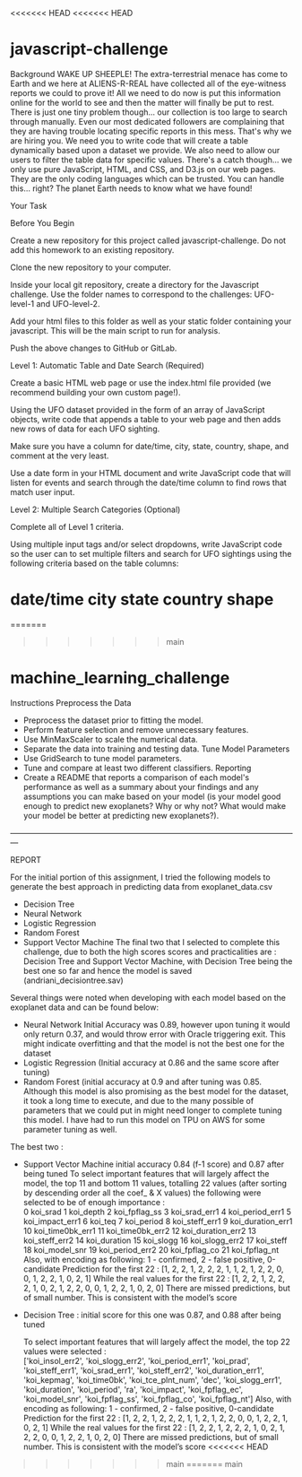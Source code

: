 <<<<<<< HEAD
<<<<<<< HEAD
# javascript-challenge

Background
WAKE UP SHEEPLE! The extra-terrestrial menace has come to Earth and we here at ALIENS-R-REAL have collected all of the eye-witness reports we could to prove it! All we need to do now is put this information online for the world to see and then the matter will finally be put to rest.
There is just one tiny problem though... our collection is too large to search through manually. Even our most dedicated followers are complaining that they are having trouble locating specific reports in this mess.
That's why we are hiring you. We need you to write code that will create a table dynamically based upon a dataset we provide. We also need to allow our users to filter the table data for specific values. There's a catch though... we only use pure JavaScript, HTML, and CSS, and D3.js on our web pages. They are the only coding languages which can be trusted.
You can handle this... right? The planet Earth needs to know what we have found!

Your Task

Before You Begin


Create a new repository for this project called javascript-challenge. Do not add this homework to an existing repository.


Clone the new repository to your computer.


Inside your local git repository, create a directory for the Javascript challenge. Use the folder names to correspond to the challenges: UFO-level-1 and UFO-level-2.


Add your html files to this folder as well as your static folder containing your javascript. This will be the main script to run for analysis.


Push the above changes to GitHub or GitLab.



Level 1: Automatic Table and Date Search (Required)


Create a basic HTML web page or use the index.html file provided (we recommend building your own custom page!).


Using the UFO dataset provided in the form of an array of JavaScript objects, write code that appends a table to your web page and then adds new rows of data for each UFO sighting.

Make sure you have a column for date/time, city, state, country, shape, and comment at the very least.



Use a date form in your HTML document and write JavaScript code that will listen for events and search through the date/time column to find rows that match user input.



Level 2: Multiple Search Categories (Optional)


Complete all of Level 1 criteria.


Using multiple input tags and/or select dropdowns, write JavaScript code so the user can to set multiple filters and search for UFO sightings using the following criteria based on the table columns:

date/time
city
state
country
shape
=======
=======
>>>>>>> main
# machine_learning_challenge

Instructions
Preprocess the Data
* Preprocess the dataset prior to fitting the model.
* Perform feature selection and remove unnecessary features.
* Use MinMaxScaler to scale the numerical data.
* Separate the data into training and testing data.
Tune Model Parameters
* Use GridSearch to tune model parameters.
* Tune and compare at least two different classifiers.
Reporting
* Create a README that reports a comparison of each model's performance as well as a summary about your findings and any assumptions you can make based on your model (is your model good enough to predict new exoplanets? Why or why not? What would make your model be better at predicting new exoplanets?).

—————————————————————————————————————

REPORT

For the initial portion of this assignment, I tried the following models to generate the best approach in predicting data from exoplanet_data.csv
- Decision Tree
- Neural Network
- Logistic Regression
- Random Forest
- Support Vector Machine
The final two that I selected to complete this challenge, due to both the high scores scores and practicalities are : Decision Tree and Support Vector Machine, with Decision Tree being the best one so far and hence the model is saved (andriani_decisiontree.sav)

Several things were noted when developing with each model based on the exoplanet data and can be found below:
- Neural Network
	Initial Accuracy was 0.89, however upon tuning it would only return 0.37, and would throw error with Oracle triggering exit. This might indicate overfitting and that the model is not the best one for the dataset
- Logistic Regression (Initial accuracy at 0.86 and the same score after tuning)
- Random Forest (initial accuracy at 0.9 and after tuning was 0.85. Although this model is also promising as the best model for the dataset, it took a long time to execute, and due to the many possible of parameters that we could put in might need longer to complete tuning this model. I have had to run this model on TPU on AWS for some parameter tuning as well.

The best two :
- Support Vector Machine
	initial accuracy 0.84 (f-1 score) and 0.87 after being tuned
	To select important features that will largely affect the model, the top 11 and bottom 11 values, totalling 22 values (after sorting by descending order all the coef_ & X values) the following were selected to be of enough importance :  
0         koi_srad
1             koi_depth
2         koi_fpflag_ss
3         koi_srad_err1
4       koi_period_err1
5       koi_impact_err1
6               koi_teq
7            koi_period
8        koi_steff_err1
9     koi_duration_err1
10     koi_time0bk_err1
11     koi_time0bk_err2
12    koi_duration_err2
13       koi_steff_err2
14         koi_duration
15            koi_slogg
16       koi_slogg_err2
17            koi_steff
18        koi_model_snr
19      koi_period_err2
20        koi_fpflag_co
21        koi_fpflag_nt
Also, with encoding as following: 1 - confirmed, 2 - false positive, 0-candidate
Prediction for the first 22 : [1, 2, 2, 1, 2, 2, 2, 1, 1, 2, 1, 2, 2, 0, 0, 1, 2, 2, 1, 0, 2, 1]
While the real values for the first 22 : [1, 2, 2, 1, 2, 2, 2, 1, 0, 2, 1, 2, 2, 0, 0, 1, 2, 2, 1, 0, 2, 0]
There are missed predictions, but of small number. This is consistent with the model’s score

- Decision Tree : initial score for this one was 0.87, and 0.88 after being tuned
	
	To select important features that will largely affect the model, the top 22 values were selected  :  
['koi_insol_err2',
 'koi_slogg_err2',
 'koi_period_err1',
 'koi_prad',
 'koi_steff_err1',
 'koi_srad_err1',
 'koi_steff_err2',
 'koi_duration_err1',
 'koi_kepmag',
 'koi_time0bk',
 'koi_tce_plnt_num',
 'dec',
 'koi_slogg_err1',
 'koi_duration',
 'koi_period',
 'ra',
 'koi_impact',
 'koi_fpflag_ec',
 'koi_model_snr',
 'koi_fpflag_ss',
 'koi_fpflag_co',
 'koi_fpflag_nt']
Also, with encoding as following: 1 - confirmed, 2 - false positive, 0-candidate
Prediction for the first 22 : [1, 2, 2, 1, 2, 2, 2, 1, 1, 2, 1, 2, 2, 0, 0, 1, 2, 2, 1, 0, 2, 1]
While the real values for the first 22 : [1, 2, 2, 1, 2, 2, 2, 1, 0, 2, 1, 2, 2, 0, 0, 1, 2, 2, 1, 0, 2, 0]
There are missed predictions, but of small number. This is consistent with the model’s score
<<<<<<< HEAD
>>>>>>> main
=======
>>>>>>> main
